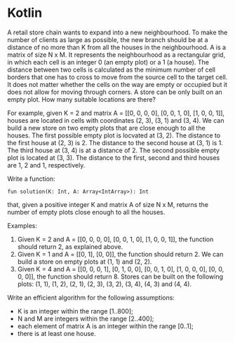 # Kotlin

A retail store chain wants to expand into a new neighbourhood. To make the number of clients as large as possible, the new branch should be at a distance of no more than K from all the houses in the neighbourhood. A is a matrix of size N x M. It represents the neighbourhood as a rectangular grid, in which each cell is an integer 0 (an empty plot) or a 1 (a house). The distance between two cells is calculated as the minimum number of cell borders that one has to cross to move from the source cell to the target cell. It does not matter whether the cells on the way are empty or occupied but it does not allow for moving through corners. A store can be only built on an empty plot. How many suitable locations are there?

For example, given K = 2 and matrix A = [[0, 0, 0, 0], [0, 0, 1, 0], [1, 0, 0, 1]], houses are located in cells with coordinates (2, 3), (3, 1) and (3, 4). We can build a new store on two empty plots that are close enough to all the houses. The first possible empty plot is locvated at (3, 2). The distance to the first house at (2, 3) is 2. The distance to the second house at (3, 1) is 1. The third house at (3, 4) is at a distance of 2. The second possible empty plot is located at (3, 3). The distance to the first, second and third houses are 1, 2 and 1, respectively.

Write a function:

```
fun solution(K: Int, A: Array<IntArray>): Int
```

that, given a positive integer K and matrix A of size N x M, returns the number of empty plots close enough to all the houses.

Examples:
1. Given K = 2 and A = [[0, 0, 0, 0], [0, 0, 1, 0], [1, 0, 0, 1]], the function should return 2, as explained above.
2. Given K = 1 and A = [[0, 1], [0, 0]], the function should return 2. We can build a store on empty plots at (1, 1) and (2, 2).
3. Given K = 4 and A = [[0, 0, 0, 1], [0, 1, 0, 0], [0, 0, 1, 0], [1, 0, 0, 0], [0, 0, 0, 0]], the function should return 8. Stores can be built on the following plots: (1, 1), (1, 2), (2, 1), (2, 3), (3, 2), (3, 4), (4, 3) and (4, 4).

Write an efficient algorithm for the following assumptions:
- K is an integer within the range [1..800];
- N and M are integers within the range [2..400];
- each element of matrix A is an integer within the range [0..1];
- there is at least one house.
